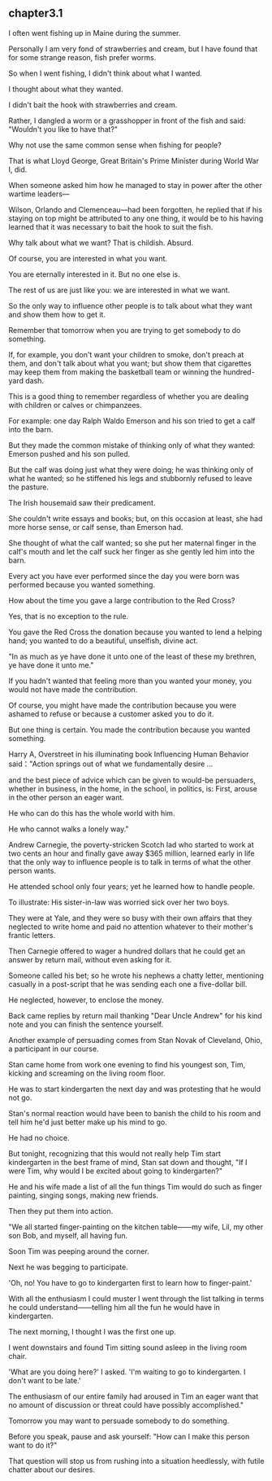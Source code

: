 
chapter3.1
---
I often went fishing up in Maine during the summer.

Personally I am very fond of strawberries and cream, but I have found that for some strange reason, fish prefer worms.

So when I went fishing, I didn't think about what I wanted.

I thought about what they wanted.

I didn't bait the hook with strawberries and cream.

Rather, I dangled a worm or a grasshopper in front of the fish and said: "Wouldn't you like to have that?"

Why not use the same common sense when fishing for people?

That is what Lloyd George, Great Britain's Prime Minister during World War I, did.

When someone asked him how he managed to stay in power after the other wartime leaders—

Wilson, Orlando and Clemenceau—had been forgotten, he replied that if his staying on top might be attributed to any one thing, it would be to his having learned that it was necessary to bait the hook to suit the fish.

Why talk about what we want? That is childish. Absurd.

Of course, you are interested in what you want.

You are eternally interested in it. But no one else is.

The rest of us are just like you: we are interested in what we want.

So the only way to influence other people is to talk about what they want and show them how to get it.

Remember that tomorrow when you are trying to get somebody to do something.

If, for example, you don't want your children to smoke, don't preach at them, and don't talk about what you want; but show them that cigarettes may keep them from making the basketball team or winning the hundred-yard dash.

This is a good thing to remember regardless of whether you are dealing with children or calves or chimpanzees.

For example: one day Ralph Waldo Emerson and his son tried to get a calf into the barn.

But they made the common mistake of thinking only of what they wanted: Emerson pushed and his son pulled.

But the calf was doing just what they were doing; he was thinking only of what he wanted; so he stiffened his legs and stubbornly refused to leave the pasture.

The Irish housemaid saw their predicament.

She couldn't write essays and books; but, on this occasion at least, she had more horse sense, or calf sense, than Emerson had.

She thought of what the calf wanted; so she put her maternal finger in the calf's mouth and let the calf suck her finger as she gently led him into the barn.

Every act you have ever performed since the day you were born was performed because you wanted something.

How about the time you gave a large contribution to the Red Cross?

Yes, that is no exception to the rule.

You gave the Red Cross the donation because you wanted to lend a helping hand; you wanted to do a beautiful, unselfish, divine act.

"In as much as ye have done it unto one of the least of these my brethren, ye have done it unto me."

If you hadn't wanted that feeling more than you wanted your money, you would not have made the contribution.

Of course, you might have made the contribution because you were ashamed to refuse or because a customer asked you to do it.

But one thing is certain. You made the contribution because you wanted something.

Harry A, Overstreet in his illuminating book Influencing Human Behavior said："Action springs out of what we fundamentally desire …

and the best piece of advice which can be given to would-be persuaders, whether in business, in the home, in the school, in politics, is: First, arouse in the other person an eager want.

He who can do this has the whole world with him.

He who cannot walks a lonely way."

Andrew Carnegie, the poverty-stricken Scotch lad who started to work at two cents an hour and finally gave away $365 million, learned early in life that the only way to influence people is to talk in terms of what the other person wants.

He attended school only four years; yet he learned how to handle people.

To illustrate: His sister-in-law was worried sick over her two boys.

They were at Yale, and they were so busy with their own affairs that they neglected to write home and paid no attention whatever to their mother's frantic letters.

Then Carnegie offered to wager a hundred dollars that he could get an answer by return mail, without even asking for it.

Someone called his bet; so he wrote his nephews a chatty letter, mentioning casually in a post-script that he was sending each one a five-dollar bill.

He neglected, however, to enclose the money.

Back came replies by return mail thanking "Dear Uncle Andrew" for his kind note and you can finish the sentence yourself.

Another example of persuading comes from Stan Novak of Cleveland, Ohio, a participant in our course.

Stan came home from work one evening to find his youngest son, Tim, kicking and screaming on the living room floor.

He was to start kindergarten the next day and was protesting that he would not go.

Stan's normal reaction would have been to banish the child to his room and tell him he'd just better make up his mind to go.

He had no choice.

But tonight, recognizing that this would not really help Tim start kindergarten in the best frame of mind, Stan sat down and thought, "If I were Tim, why would I be excited about going to kindergarten?"

He and his wife made a list of all the fun things Tim would do such as finger painting, singing songs, making new friends.

Then they put them into action.

"We all started finger-painting on the kitchen table——my wife, Lil, my other son Bob, and myself, all having fun.

Soon Tim was peeping around the corner.

Next he was begging to participate.

'Oh, no! You have to go to kindergarten first to learn how to finger-paint.'

With all the enthusiasm I could muster I went through the list talking in terms he could understand——telling him all the fun he would have in kindergarten.

The next morning, I thought I was the first one up.

I went downstairs and found Tim sitting sound asleep in the living room chair.

'What are you doing here?' I asked. 'I'm waiting to go to kindergarten. I don't want to be late.'

The enthusiasm of our entire family had aroused in Tim an eager want that no amount of discussion or threat could have possibly accomplished."

Tomorrow you may want to persuade somebody to do something.

Before you speak, pause and ask yourself: "How can I make this person want to do it?"

That question will stop us from rushing into a situation heedlessly, with futile chatter about our desires.